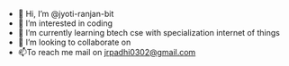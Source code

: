 - 👋 Hi, I’m @jyoti-ranjan-bit
- 👀 I’m interested in coding 
- 🌱 I’m currently learning btech cse with specialization internet of things 
- 💞️ I’m looking to collaborate on 
- 📫To reach me mail on jrpadhi0302@gmail.com

<!---
jyoti-ranjan-bit/jyoti-ranjan-bit is a ✨ special ✨ repository because its `README.md` (this file) appears on your GitHub profile.
You can click the Preview link to take a look at your changes.
--->
